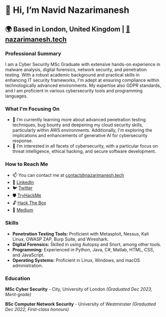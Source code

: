 # 👋 Hi, I’m Navid Nazarimanesh

## 🌍 Based in London, United Kingdom | [🔗 nazarimanesh.tech](https://www.nazarimanesh.tech)


### Professional Summary
I am a Cyber Security MSc Graduate with extensive hands-on experience in malware analysis, digital forensics, network security, and penetration testing. With a robust academic background and practical skills in enhancing IT security frameworks, I'm adept at ensuring compliance within technologically advanced environments. My expertise also GDPR standards, and I am proficient in various cybersecurity tools and programming languages.

### What I'm Focusing On
- 🌱 I’m currently learning more about advanced penetration testing techniques, bug bounty and deepening my cloud security skills, particularly within AWS environments. Additionally, I'm exploring the implications and enhancements of generative AI for cybersecurity response.
- 👀 I’m interested in all facets of cybersecurity, with a particular focus on threat intelligence, ethical hacking, and secure software development.

### How to Reach Me
- 📫 You can contact me at [contact@nazarimanesh.tech](mailto:contact@nazarimanesh.tech)
- 💼 [LinkedIn](https://uk.linkedin.com/in/navid-nazarimanesh-a44229162)
- 🐦 [Twitter](https://twitter.com/Navidnzrm)
- 🛡️ [TryHackMe](https://tryhackme.com/p/navidnzr)
- 🔓 [Hack The Box](https://app.hackthebox.com/users/1840346)
- 📝 [Medium](https://medium.com/@navid.nzrm)
  

### Skills
- **Penetration Testing Tools:** Proficient with Metasploit, Nessus, Kali Linux, OWASP ZAP, Burp Suite, and Wireshark.
- **Digital Forensics:** Skilled in using Autopsy and Snort, among other tools.
- **Programming:** Experienced in Python, Java, C#, Matlab, HTML, CSS, and JavaScript.
- **Operating Systems:** Proficient in Linux, Windows, and macOS administration.

### Education
**MSc Cyber Security** - City, University of London _(Graduated Dec 2023, Merit-grade)_

**BSc Computer Network Security** - University of Westminster _(Graduated Dec 2022, First-class honours)_
